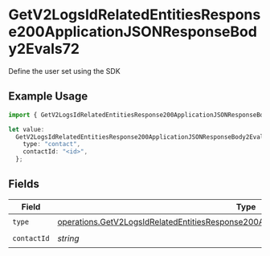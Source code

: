 # GetV2LogsIdRelatedEntitiesResponse200ApplicationJSONResponseBody2Evals72

Define the user set using the SDK

## Example Usage

```typescript
import { GetV2LogsIdRelatedEntitiesResponse200ApplicationJSONResponseBody2Evals72 } from "orq-poc-typescript-multi-env-version/models/operations";

let value:
  GetV2LogsIdRelatedEntitiesResponse200ApplicationJSONResponseBody2Evals72 = {
    type: "contact",
    contactId: "<id>",
  };
```

## Fields

| Field                                                                                                                                                                                              | Type                                                                                                                                                                                               | Required                                                                                                                                                                                           | Description                                                                                                                                                                                        |
| -------------------------------------------------------------------------------------------------------------------------------------------------------------------------------------------------- | -------------------------------------------------------------------------------------------------------------------------------------------------------------------------------------------------- | -------------------------------------------------------------------------------------------------------------------------------------------------------------------------------------------------- | -------------------------------------------------------------------------------------------------------------------------------------------------------------------------------------------------- |
| `type`                                                                                                                                                                                             | [operations.GetV2LogsIdRelatedEntitiesResponse200ApplicationJSONResponseBody2Evals72Type](../../models/operations/getv2logsidrelatedentitiesresponse200applicationjsonresponsebody2evals72type.md) | :heavy_check_mark:                                                                                                                                                                                 | N/A                                                                                                                                                                                                |
| `contactId`                                                                                                                                                                                        | *string*                                                                                                                                                                                           | :heavy_check_mark:                                                                                                                                                                                 | N/A                                                                                                                                                                                                |